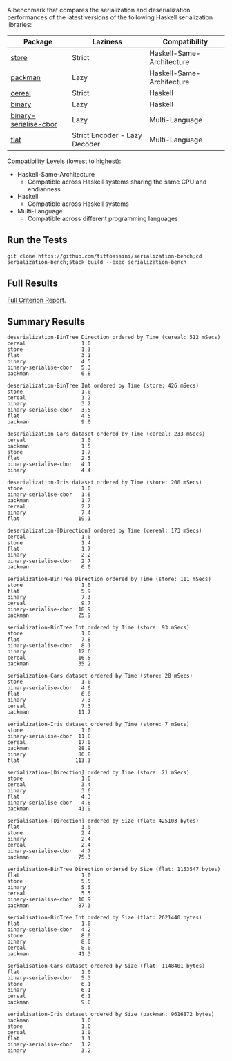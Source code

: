 A benchmark that compares the serialization and deserialization performances of the latest versions of the following Haskell serialization libraries:


| Package                                                                      | Laziness    | Compatibility              |
| ---                                                                          | ---         | ---                        |
| [store](https://hackage.haskell.org/package/store)                           | Strict      | Haskell-Same-Architecture  |
| [packman](http://hackage.haskell.org/package/packman)                        | Lazy        | Haskell-Same-Architecture  |
| [cereal](http://hackage.haskell.org/package/cereal)                          | Strict      | Haskell                    |
| [binary](http://hackage.haskell.org/package/binary)                          | Lazy        | Haskell                    |
| [binary-serialise-cbor](https://github.com/well-typed/binary-serialise-cbor) | Lazy        | Multi-Language             |
| [flat](https://github.com/tittoassini/flat)                                  | Strict Encoder - Lazy Decoder | Multi-Language             |

Compatibility Levels (lowest to highest):
* Haskell-Same-Architecture
  - Compatible across Haskell systems sharing the same CPU and endianness
* Haskell
  - Compatible across Haskell systems
* Multi-Language
  - Compatible across different programming languages

## Run the Tests

`git clone https://github.com/tittoassini/serialization-bench;cd serialization-bench;stack build --exec serialization-bench`

## Full Results

[Full Criterion Report](http://htmlpreview.github.io/?https://github.com/tittoassini/serialization-bench/blob/master/report.html).

## Summary Results


```
deserialization-BinTree Direction ordered by Time (cereal: 512 mSecs)
cereal                  1.0
store                   1.3
flat                    3.1
binary                  4.5
binary-serialise-cbor   5.3
packman                 6.8

deserialization-BinTree Int ordered by Time (store: 426 mSecs)
store                   1.0
cereal                  1.2
binary                  3.2
binary-serialise-cbor   3.5
flat                    4.5
packman                 9.0

deserialization-Cars dataset ordered by Time (cereal: 233 mSecs)
cereal                  1.0
packman                 1.5
store                   1.7
flat                    2.5
binary-serialise-cbor   4.1
binary                  4.4

deserialization-Iris dataset ordered by Time (store: 200 mSecs)
store                   1.0
binary-serialise-cbor   1.6
packman                 1.7
cereal                  2.2
binary                  7.4
flat                   19.1

deserialization-[Direction] ordered by Time (cereal: 173 mSecs)
cereal                  1.0
store                   1.4
flat                    1.7
binary                  2.2
binary-serialise-cbor   2.7
packman                 6.0

serialization-BinTree Direction ordered by Time (store: 111 mSecs)
store                   1.0
flat                    5.9
binary                  7.3
cereal                  9.7
binary-serialise-cbor  18.9
packman                25.9

serialization-BinTree Int ordered by Time (store: 93 mSecs)
store                   1.0
flat                    7.8
binary-serialise-cbor   8.1
binary                 12.6
cereal                 16.5
packman                35.2

serialization-Cars dataset ordered by Time (store: 28 mSecs)
store                   1.0
binary-serialise-cbor   4.6
flat                    6.8
binary                  7.3
cereal                  7.3
packman                11.7

serialization-Iris dataset ordered by Time (store: 7 mSecs)
store                   1.0
binary-serialise-cbor  11.8
cereal                 17.0
packman                28.9
binary                 86.8
flat                  113.3

serialization-[Direction] ordered by Time (store: 21 mSecs)
store                   1.0
cereal                  3.4
binary                  3.6
flat                    4.3
binary-serialise-cbor   4.8
packman                41.9

serialisation-[Direction] ordered by Size (flat: 425103 bytes)
flat                    1.0
store                   2.4
binary                  2.4
cereal                  2.4
binary-serialise-cbor   4.7
packman                75.3

serialisation-BinTree Direction ordered by Size (flat: 1153547 bytes)
flat                    1.0
store                   5.5
binary                  5.5
cereal                  5.5
binary-serialise-cbor  10.9
packman                87.3

serialisation-BinTree Int ordered by Size (flat: 2621440 bytes)
flat                    1.0
binary-serialise-cbor   4.2
store                   8.0
binary                  8.0
cereal                  8.0
packman                41.3

serialisation-Cars dataset ordered by Size (flat: 1148401 bytes)
flat                    1.0
binary-serialise-cbor   5.3
store                   6.1
binary                  6.1
cereal                  6.1
packman                 9.8

serialisation-Iris dataset ordered by Size (packman: 9616872 bytes)
packman                 1.0
store                   1.0
cereal                  1.0
flat                    1.1
binary-serialise-cbor   1.2
binary                  3.2


```

